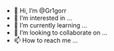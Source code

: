 - 👋 Hi, I’m @Gr1gorr
- 👀 I’m interested in ...
- 🌱 I’m currently learning ...
- 💞️ I’m looking to collaborate on ...
- 📫 How to reach me ...

<!---
Gr1gorr/Gr1gorr is a ✨ special ✨ repository because its `README.md` (this file) appears on your GitHub profile.
You can click the Preview link to take a look at your changes.
--->
